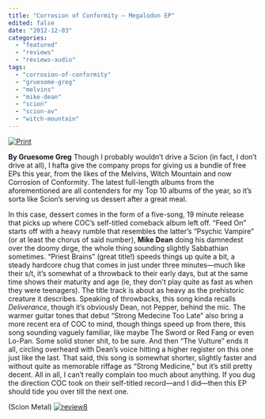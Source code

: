 ```yaml
---
title: "Corrosion of Conformity – Megalodon EP"
edited: false
date: "2012-12-03"
categories:
  - "featured"
  - "reviews"
  - "reviews-audio"
tags:
  - "corrosion-of-conformity"
  - "gruesome-greg"
  - "melvins"
  - "mike-dean"
  - "scion"
  - "scion-av"
  - "witch-mountain"
---
```


[![](http://www.hellbound.ca/wp-content/uploads/2012/12/CorrosionOfConformity_Megalodon_EP_Cover_2012.jpg "Print")](http://www.hellbound.ca/?attachment_id=12805)

**By Gruesome Greg** Though I probably wouldn’t drive a Scion (in fact, I don’t drive at all), I hafta give the company props for giving us a bundle of free EPs this year, from the likes of the Melvins, Witch Mountain and now Corrosion of Conformity. The latest full-length albums from the aforementioned are all contenders for my Top 10 albums of the year, so it’s sorta like Scion’s serving us dessert after a great meal.

In this case, dessert comes in the form of a five-song, 19 minute release that picks up where COC’s self-titled comeback album left off. “Feed On” starts off with a heavy rumble that resembles the latter’s “Psychic Vampire” (or at least the chorus of said number), **Mike Dean** doing his damnedest over the doomy dirge, the whole thing sounding slightly Sabbathian sometimes. “Priest Brains” (great title!) speeds things up quite a bit, a steady hardcore chug that comes in just under three minutes—much like their s/t, it’s somewhat of a throwback to their early days, but at the same time shows their maturity and age (ie, they don’t play quite as fast as when they were teenagers). The title track is about as heavy as the prehistoric creature it describes. Speaking of throwbacks, this song kinda recalls _Deliverance_, though it’s obviously Dean, not Pepper, behind the mic. The warmer guitar tones that debut “Strong Medecine Too Late” also bring a more recent era of COC to mind, though things speed up from there, this song sounding vaguely familiar, like maybe The Sword or Red Fang or even Lo-Pan. Some solid stoner shit, to be sure. And then “The Vulture” ends it all, circling overheard with Dean’s voice hitting a higher register on this one just like the last. That said, this song is somewhat shorter, slightly faster and without quite as memorable riffage as “Strong Medicine,” but it’s still pretty decent. All in all, I can’t really complain too much about anything. If you dug the direction COC took on their self-titled record—and I did—then this EP should tide you over till the next one.

(Scion Metal) [![](http://www.hellbound.ca/wp-content/uploads/2009/07/review8.png "review8")](http://www.hellbound.ca/2009/07/tardy-brothers-bloodline/review8-6/)
